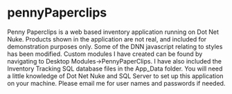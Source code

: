 # pennyPaperclips
Penny Paperclips is a web based inventory application running on Dot Net Nuke. Products shown in the application are not real, and included for demonstration purposes only. Some of the DNN javascript relating to styles has been modified. Custom modules I have created can be found by navigating to Desktop Modules->PennyPaperClips. I have also included the Inventory Tracking SQL database files in the App_Data folder. You will need a little knowledge of Dot Net Nuke and SQL Server to set up this application on your machine. Please email me for user names and passwords if needed.
